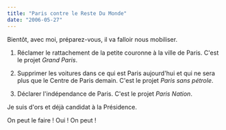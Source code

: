 ```yaml
---
title: "Paris contre le Reste Du Monde"
date: "2006-05-27"
---
```


Bientôt, avec moi, préparez-vous, il va falloir nous mobiliser.

1) Réclamer le rattachement de la petite couronne à la ville de Paris. C'est le projet _Grand Paris_.

2) Supprimer les voitures dans ce qui est Paris aujourd'hui et qui ne sera plus que le Centre de Paris demain. C'est le projet _Paris sans pétrole_.

3) Déclarer l'indépendance de Paris. C'est le projet _Paris Nation_.

Je suis d'ors et déjà candidat à la Présidence.

On peut le faire ! Oui ! On peut !
